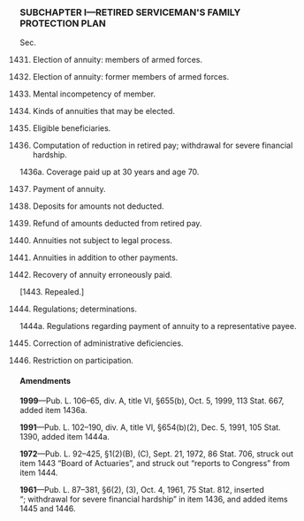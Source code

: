 ### SUBCHAPTER I—RETIRED SERVICEMAN'S FAMILY PROTECTION PLAN ###

Sec.

1431. Election of annuity: members of armed forces.

1432. Election of annuity: former members of armed forces.

1433. Mental incompetency of member.

1434. Kinds of annuities that may be elected.

1435. Eligible beneficiaries.

1436. Computation of reduction in retired pay; withdrawal for severe financial hardship.

1436a. Coverage paid up at 30 years and age 70.

1437. Payment of annuity.

1438. Deposits for amounts not deducted.

1439. Refund of amounts deducted from retired pay.

1440. Annuities not subject to legal process.

1441. Annuities in addition to other payments.

1442. Recovery of annuity erroneously paid.

[1443. Repealed.]

1444. Regulations; determinations.

1444a. Regulations regarding payment of annuity to a representative payee.

1445. Correction of administrative deficiencies.

1446. Restriction on participation.

#### Amendments ####

**1999**—Pub. L. 106–65, div. A, title VI, §655(b), Oct. 5, 1999, 113 Stat. 667, added item 1436a.

**1991**—Pub. L. 102–190, div. A, title VI, §654(b)(2), Dec. 5, 1991, 105 Stat. 1390, added item 1444a.

**1972**—Pub. L. 92–425, §1(2)(B), (C), Sept. 21, 1972, 86 Stat. 706, struck out item 1443 “Board of Actuaries”, and struck out “reports to Congress” from item 1444.

**1961**—Pub. L. 87–381, §6(2), (3), Oct. 4, 1961, 75 Stat. 812, inserted “; withdrawal for severe financial hardship” in item 1436, and added items 1445 and 1446.